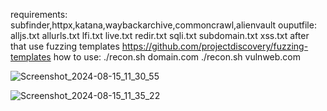 requirements:
subfinder,httpx,katana,waybackarchive,commoncrawl,alienvault
ouputfile:
alljs.txt  allurls.txt  lfi.txt  live.txt  redir.txt  sqli.txt  subdomain.txt  xss.txt
after that use fuzzing templates
https://github.com/projectdiscovery/fuzzing-templates
how to use:
./recon.sh domain.com
./recon.sh vulnweb.com

![Screenshot_2024-08-15_11_30_55](https://github.com/user-attachments/assets/2c3b06b4-6e68-4ee8-9cf7-308dc4f657d8)



![Screenshot_2024-08-15_11_35_22](https://github.com/user-attachments/assets/c50454ff-8bed-45f0-84e7-4bb0b97b4696)

